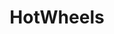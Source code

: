 ---
title: HotWheels
crosslinks:
- regularcarreviews
- Diecast
- rickandmorty
- personalfinance
- legotrade
- wwiipics
- videos
- VaporwaveAesthetics
- Parenting
- tipofmytongue
- forza
- greenlightdiecast
---